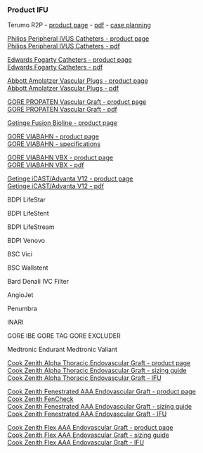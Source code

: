 ### Product IFU

Terumo R2P - [product page](https://www.terumois.com/procedural-solutions/r2p-portfolio.html) - [pdf](https://www.terumois.com/content/dam/terumo-www/global-shared/terumo-tis/en-us/procedural/r2p/R2P-Portfolio-Brochure.pdf) - [case planning](https://www.terumois.com/content/dam/terumo-www/global-shared/terumo-tis/en-us/procedural/ravi/Radial-Case-Planning-Form.pdf)

[Philips Peripheral IVUS Catheters - product page](https://www.usa.philips.com/healthcare/education-resources/technologies/igt/intravascular-ultrasound-ivus/peripheral/peripheral-ivus)  
[Philips Peripheral IVUS Catheters - pdf](https://www.documents.philips.com/assets/20180215/4df65d5bd1454f7ebf00a888015e4ada.pdf)

[Edwards Fogarty Catheters - product page](https://www.edwards.com/devices/catheters/clot-management)  
[Edwards Fogarty Catheters - pdf](https://edwardsprod.blob.core.windows.net/media/Br/devices/catheters/clot%20management/fogartyclotmanagement.pdf)

[Abbott Amplatzer Vascular Plugs - product page](https://www.cardiovascular.abbott/int/en/hcp/products/peripheral-intervention/amplatzer-family-vascular-plugs.html)  
[Abbott Amplatzer Vascular Plugs - pdf](http://www.cardion.cz/file/1290/avpfam-specsheet-intl.pdf)

[GORE PROPATEN Vascular Graft - product page](https://www.goremedical.com/products/propaten)  
[GORE PROPATEN Vascular Graft - pdf](https://www.goremedical.com/resource/AY0065-EN1)

[Getinge Fusion Bioline - product page](https://www.getinge.com/us/product-catalog/fusion-bioline/)

[GORE VIABAHN - product page](https://www.goremedical.com/products/viabahn)  
[GORE VIABAHN - specifications](https://www.goremedical.com/products/viabahn/specifications-us)

[GORE VIABAHN VBX - product page](https://www.goremedical.com/products/vbx)  
[GORE VIABAHN VBX - pdf](https://www.goremedical.com/resource/AV1068-EN1)

[Getinge iCAST/Advanta V12 - product page](https://www.getinge.com/int/product-catalog/advanta-v12-balloon-expandable-covered-stent)  
[Getinge iCAST/Advanta V12 - pdf](https://www.getinge.com/dam/hospital/documents/english/011529_v12_ld_one_page_ordering_sheet-en-non_us.pdf)

BDPI LifeStar

BDPI LifeStent

BDPI LifeStream

BDPI Venovo

BSC Vici

BSC Wallstent

Bard Denali IVC Filter

AngioJet

Penumbra

INARI

GORE IBE
GORE TAG
GORE EXCLUDER

Medtronic Endurant
Medtronic Valiant

[Cook Zenith Alpha Thoracic Endovascular Graft - product page](https://aortic.cookmedical.com/thoracic/)  
[Cook Zenith Alpha Thoracic Endovascular Graft - sizing guide](https://mobileportfolio.cookmedical.com/public/16002/16002)  
[Cook Zenith Alpha Thoracic Endovascular Graft - IFU](https://www.cookmedical.com/data/IFU_PDF/I-ALPHA-THORACIC-442-03.PDF)

[Cook Zenith Fenestrated AAA Endovascular Graft - product page](https://aortic.cookmedical.com/visceral/)  
[Cook Zenith FenCheck](https://fencheck.cookmedical.com/zenfencheck/)  
[Cook Zenith Fenestrated AAA Endovascular Graft - sizing guide](https://mobileportfolio.cookmedical.com/public/12922/12922)  
[Cook Zenith Fenestrated AAA Endovascular Graft - IFU](https://www.cookmedical.com/data/IFU_PDF/IFU-FU_V3.PDF)

[Cook Zenith Flex AAA Endovascular Graft - product page](https://aortic.cookmedical.com/abdominal/)  
[Cook Zenith Flex AAA Endovascular Graft - sizing guide](https://mobileportfolio.cookmedical.com/public/10233/10233)  
[Cook Zenith Flex AAA Endovascular Graft - IFU](https://www.cookmedical.com/data/IFU_PDF/T_ZAAAF_REV5.PDF)
